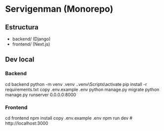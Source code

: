 ﻿# Servigenman (Monorepo)

## Estructura
- backend/ (Django)
- frontend/ (Next.js)

## Dev local
### Backend
cd backend
python -m venv .venv
.\.venv\Scripts\activate
pip install -r requirements.txt
copy .env.example .env
python manage.py migrate
python manage.py runserver 0.0.0.0:8000

### Frontend
cd frontend
npm install
copy .env.example .env
npm run dev  # http://localhost:3000
